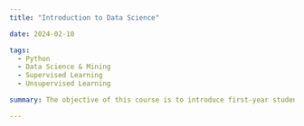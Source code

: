 ```yaml
---
title: "Introduction to Data Science"

date: 2024-02-10

tags:
  - Python
  - Data Science & Mining
  - Supervised Learning
  - Unsupervised Learning

summary: The objective of this course is to introduce first-year students to the fundamentals of data science. It begins by covering the basics of essential data science techniques, including supervised learning methods such as linear regression, decision trees, and logistic regression. The course also explores unsupervised methods like clustering, and discusses techniques for addressing model overfitting and underfitting. In addition, students will learn advanced methods such as boosting and bagging to enhance model performance.

---
```

